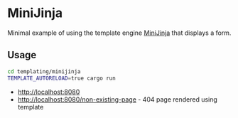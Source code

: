 # MiniJinja

Minimal example of using the template engine [MiniJinja](https://github.com/mitsuhiko/minijinja) that displays a form.

## Usage

```sh
cd templating/minijinja
TEMPLATE_AUTORELOAD=true cargo run
```

- <http://localhost:8080>
- <http://localhost:8080/non-existing-page> - 404 page rendered using template
